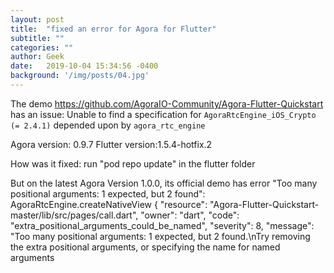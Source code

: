 ```yaml
---
layout: post
title:  "fixed an error for Agora for Flutter"
subtitle: ""
categories: ""
author: Geek
date:   2019-10-04 15:34:56 -0400
background: '/img/posts/04.jpg'
---
```

The demo https://github.com/AgoraIO-Community/Agora-Flutter-Quickstart has an issue:
Unable to find a specification for `AgoraRtcEngine_iOS_Crypto (= 2.4.1)` depended upon by `agora_rtc_engine`

Agora version: 0.9.7
Flutter version:1.5.4-hotfix.2

How was it fixed:
run "pod repo update" in the flutter folder



But on the latest Agora Version 1.0.0, its official demo has error "Too many positional arguments: 1 expected, but 2 found":
AgoraRtcEngine.createNativeView { 	"resource": "Agora-Flutter-Quickstart-master/lib/src/pages/call.dart", 	"owner": "dart", 	"code": "extra_positional_arguments_could_be_named", 	"severity": 8, 	"message": "Too many positional arguments: 1 expected, but 2 found.\nTry removing the extra positional arguments, or specifying the name for named arguments
